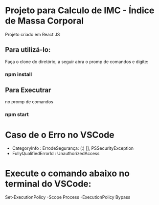 # Projeto para Calculo de IMC - Índice de Massa Corporal
Projeto criado em React JS

## Para utilizá-lo:
Faça o clone do diretório, a seguir abra o promp de comandos e digite:

### npm install

## Para Executrar
no promp de comandos

### npm start

# Caso de o Erro no VSCode 
+ CategoryInfo          : ErrodeSegurança: (:) [], PSSecurityException
+ FullyQualifiedErrorId : UnauthorizedAccess

# Execute o comando abaixo no terminal do VSCode:
Set-ExecutionPolicy -Scope Process -ExecutionPolicy Bypass

